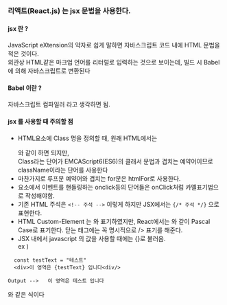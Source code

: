 ### 리액트(React.js) 는 jsx 문법을 사용한다.    
#### jsx 란 ?    
 JavaScript eXtension의 약자로 쉽게 말하면 자바스크립트 코드 내에 HTML 문법을 적은 것이다.     
 외관상 HTML같은 마크업 언어를 리터럴로 입력하는 것으로 보이는데, 빌드 시 Babel에 의해 자바스크립트로 변환된다    
#### Babel 이란 ?
자바스크립트 컴파일러 라고 생각하면 됨.
 
#### jsx 를 사용할 때 주의할 점
- HTML요소에 Class 명을 정의할 때,  원래 HTML에서는 <p class="containor"></p>와 같이 하면 되지만,      
Class라는 단어가 EMCAScript6(ES6)의 클래서 문법과 겹치는 예약어이므로 className이라는 단어를 사용한다      
- 마찬가지로 루프문 예약어와 겹치는 for문은 htmlFor로 사용한다.
- 요소에서 이벤트를 핸들링하는 onclick등의 단어들은 onClick처럼 카멜표기법으로 작성해야함.
- 기존 HTML 주석은 `<!-- 주석 -->` 이렇게 하지만 JSX에서는 `{/* 주석 */}` 으로 표현한다.
- HTML Custom-Element 는 <my-element> 와 표기하였지만, React에서는 <MyElement/> 와 같이 Pascal Case로 표기한다.  닫는 태그에는 꼭 명시적으로 /> 표기를 해준다.
- JSX 내에서 javascript 의 값을 사용할 때에는 {}로 불러옴.      
 ex )
 ```
   const testText = "테스트" 
   <div>이 영역은 {testText} 입니다<div/>
  
 Output -->   이 영역은 테스트 입니다
 ```   
 와 같은 식이다
